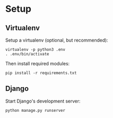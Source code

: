 # Setup

## Virtualenv

Setup a virtualenv (optional, but recommended):

    virtualenv -p python3 .env
    . .env/bin/activate

Then install required modules:

    pip install -r requirements.txt

## Django

Start Django's development server:

    python manage.py runserver

<!--
TODO:
- support 8-connected and disjoint symbols
- allow whole area to select symbol (even gaps)
- enlarge/pop-up symbols on hover
- allow transforming to higher resolution symbols by upscaling whole image 
  - keep aspect ratio
- make transformnation rules visible in UI
- allow custom transformation rules
- setup saving of transformation rules, notes and settings (localstorage/save file)
- combine all pages into single image? (automatically)

- add auto detection of:
 - symbols, based on connectivity
 - symbols, based on rectangular regions
 - symbols, based on separation
 - empty area (grids)

- include source images in repo
- include full explanation/guide in readme
- analyse source images for assumptions
- add tests 
-->